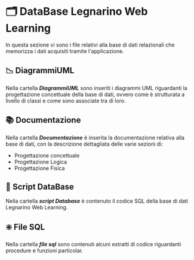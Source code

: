 # 🗂️ DataBase Legnarino Web Learning
In questa sezione vi sono i file relativi alla base di dati relazionali che memorizza i dati acquisiti tramite l'applicazione.
## 📉 DiagrammiUML
Nella cartella **_DiagrammiUML_** sono inseriti i diagrammi UML riguardanti la progettazione concettuale della base di dati, ovvero come è strutturata a livello di classi e come sono associate tra di loro.
## 📚 Documentazione
Nella cartella **_Documentazione_** è inserita la documentazione relativa alla base di dati, con la descrizione dettagliata delle varie sezioni di:
- Progettazione concettuale
- Progettazione Logica
- Progettazione Fisica
## 📝 Script DataBase
Nella cartella **_script Database_** è contenuto il codice SQL della base di dati Legnarino Web Learning.
## ❇️ File SQL
Nella cartella **_file sql_** sono contenuti alcuni estratti di codice riguardanti procedure e funzioni particolar.
